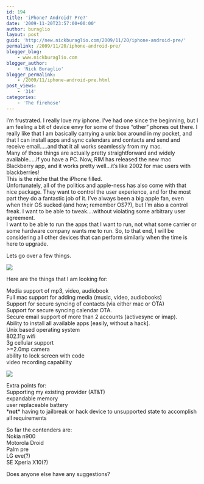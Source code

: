 ```yaml
---
id: 194
title: 'iPhone? Android? Pre?'
date: '2009-11-20T23:57:00+00:00'
author: buraglio
layout: post
guid: 'http://new.nickburaglio.com/2009/11/20/iphone-android-pre/'
permalink: /2009/11/20/iphone-android-pre/
blogger_blog:
    - www.nickburaglio.com
blogger_author:
    - 'Nick Buraglio'
blogger_permalink:
    - /2009/11/iphone-android-pre.html
post_views:
    - '314'
categories:
    - 'The firehose'
---
```


I’m frustrated. I really love my iphone. I’ve had one since the beginning, but I am feeling a bit of device envy for some of those “other” phones out there. I really like that I am basically carrying a unix box around in my pocket, and that I can install apps and sync calendars and contacts and send and receive email…..and that it all works seamlessly from my mac.   
Many of those things are actually pretty straightforward and widely available…..if you have a PC. Now, RIM has released the new mac Blackberry app, and it works pretty well…it’s like 2002 for mac users with blackberries!   
This is the niche that the iPhone filled.   
Unfortunately, all of the politics and apple-ness has also come with that nice package. They want to control the user experience, and for the most part they do a fantastic job of it. I’ve always been a big apple fan, even when their OS sucked (and how; remember OS7?), but I’m also a control freak. I want to be able to tweak….without violating some arbitrary user agreement.   
I want to be able to run the apps that I want to run, not what some carrier or some hardware company wants me to run. So, to that end, I will be considering all other devices that can perform similarly when the time is here to upgrade.

Lets go over a few things.

![](http://www.weeklyreader.com/readandwriting/content/binary/iphone.jpg)

Here are the things that I am looking for:

Media support of mp3, video, audiobook  
Full mac support for adding media (music, video, audiobooks)  
Support for secure syncing of contacts (via either mac or OTA)  
Support for secure syncing calendar OTA.  
Secure email support of more than 2 accounts (activesync or imap).  
Ability to install all available apps \[easily, without a hack\].   
Unix based operating system  
802.11g wifi  
3g cellular support  
&gt;=2.0mp camera  
ability to lock screen with code  
video recording capability

![](http://www.androphones.com/pictures/lg-eve-android-phone-106.jpg)

Extra points for:   
Supporting my existing provider (AT&amp;T)  
expandable memory  
user replaceable battery  
\***not**\* having to jailbreak or hack device to unsupported state to accomplish all requirements

So far the contenders are:  
Nokia n900  
Motorola Droid  
Palm pre  
LG eve(?)  
SE Xperia X10(?)

Does anyone else have any suggestions?